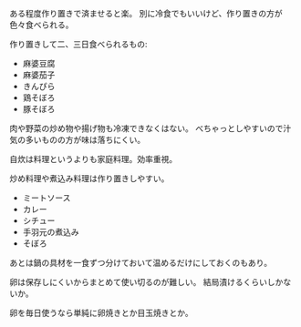 ある程度作り置きで済ませると楽。
別に冷食でもいいけど、作り置きの方が色々食べられる。

作り置きして二、三日食べられるもの:

- 麻婆豆腐
- 麻婆茄子
- きんぴら
- 鶏そぼろ
- 豚そぼろ

肉や野菜の炒め物や揚げ物も冷凍できなくはない。
べちゃっとしやすいので汁気の多いものの方が味は落ちにくい。

自炊は料理というよりも家庭料理。効率重視。

炒め料理や煮込み料理は作り置きしやすい。

- ミートソース
- カレー
- シチュー
- 手羽元の煮込み
- そぼろ

あとは鍋の具材を一食ずつ分けておいて温めるだけにしておくのもあり。

卵は保存しにくいからまとめて使い切るのが難しい。
結局漬けるくらいしかないか。

卵を毎日使うなら単純に卵焼きとか目玉焼きとか。
